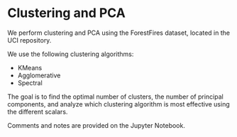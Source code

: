# Clustering and PCA

We perform clustering and PCA using the ForestFires dataset, located in the UCI repository.

We use the following clustering algorithms:

- KMeans
- Agglomerative
- Spectral

The goal is to find the optimal number of clusters, the number of principal components, and analyze which clustering algorithm is most effective using the different scalars.

Comments and notes are provided on the Jupyter Notebook.